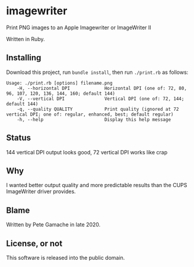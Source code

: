 # imagewriter

Print PNG images to an Apple Imagewriter or ImageWriter II

Written in Ruby.

## Installing

Download this project, run `bundle install`, then run `./print.rb` as
follows:

```
Usage: ./print.rb [options] filename.png
    -H, --horizontal DPI             Horizontal DPI (one of: 72, 80, 96, 107, 120, 136, 144, 160; default 144)
    -V, --vertical DPI               Vertical DPI (one of: 72, 144; default 144)
    -q, --quality QUALITY            Print quality (ignored at 72 vertical DPI; one of: regular, enhanced, best; default regular)
    -h, --help                       Display this help message
```

## Status

144 vertical DPI output looks good, 72 vertical DPI works like crap

## Why

I wanted better output quality and more predictable results than the
CUPS ImageWriter driver provides.

## Blame

Written by Pete Gamache in late 2020.

## License, or not

This software is released into the public domain.


